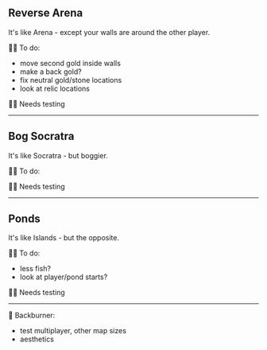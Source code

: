 ## Reverse Arena
It's like Arena - except your walls are around the other player.

👨‍🔧 To do: 
- move second gold inside walls
- make a back gold?
- fix neutral gold/stone locations
- look at relic locations

👩‍🔬 Needs testing

---

## Bog Socratra
It's like Socratra - but boggier.

👨‍🔧 To do: 

👩‍🔬 Needs testing

----

## Ponds
It's like Islands - but the opposite. 

👨‍🔧 To do: 
- less fish?
- look at player/pond starts? 

👩‍🔬 Needs testing

---

🤷 Backburner:

- test multiplayer, other map sizes
- aesthetics